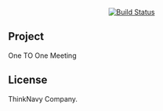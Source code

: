 
<p align="center">
<a href="http://thinknavy.net/images/logoHR.svg"><img src="http://thinknavy.net/images/logoHR.svg" alt="Build Status"></a>

## Project
One TO One Meeting

## License

ThinkNavy Company.
